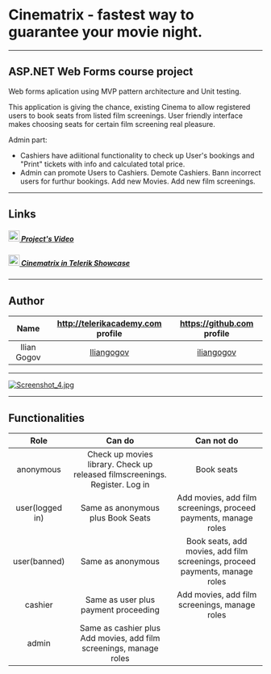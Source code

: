 # Cinematrix - fastest way to guarantee your movie night.

---------------------------------------------------------------------------------------------------------------------------------

## ASP.NET Web Forms course project 

Web forms aplication using MVP pattern architecture and Unit testing.

This application is giving the chance, existing Cinema to allow registered users to book seats from listed film screenings.
User friendly interface makes choosing seats for certain film screening real pleasure.

Admin part: 
  - Cashiers have adiitional functionality to check up User's bookings and "Print" tickets with info and calculated total price. 
  - Admin can promote Users to Cashiers. Demote Cashiers. Bann incorrect users for furthur bookings. Add new Movies. Add new film screenings.

---------------------------------------------------------------------------------------------------------------------------------

## Links
##### [<img src="https://rawgit.com/Team-Namor/Presentation/master/imgs/youtube.png" height="22"/> Project's Video](https://youtu.be/IpdpdZQzloo)
##### [<img src="http://www.app-trailer.com/appicons/android/100x100/com.telerik.examples.png" height="22"/> Cinematrix in Telerik Showcase](http://best.telerikacademy.com/projects/423/Holiday-Advisor)

---------------------------------------------------------------------------------------------------------------------------------

## Author

|Name              | http://telerikacademy.com profile                           |https://github.com profile                   |
|:----------------:|:-----------------------------------------------------------:|:-------------------------------------------:|
|Ilian Gogov       |[Iliangogov](https://telerikacademy.com/Users/Iliangogov)    |[iliangogov](https://github.com/iliangogov)  |


---------------------------------------------------------------------------------------------------------------------------------

[![Screenshot_4.jpg](https://s27.postimg.org/5nzgcquoj/Screenshot_4.jpg)](https://postimg.org/image/yqdqfkgy7/)

---------------------------------------------------------------------------------------------------------------------------------

## Functionalities
|Role              | Can do                                                                            | Can not do|
|:----------------:|:---------------------------------------------------------------------------------:|:---------:|
|anonymous         |Check up movies library. Check up released filmscreenings. Register. Log in        |Book seats |
|user(logged in)   |Same as anonymous plus Book Seats    |Add movies, add film screenings, proceed payments, manage roles |
|user(banned)      |Same as anonymous               |Book seats, add movies, add film screenings, proceed payments, manage roles |
|cashier           |Same as user plus payment proceeding |Add movies, add film screenings, manage roles |
|admin             |Same as cashier plus Add movies, add film screenings, manage roles |                |
